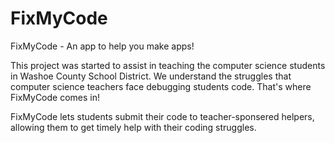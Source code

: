 # FixMyCode
FixMyCode - An app to help you make apps!


This project was started to assist in teaching the computer science students in Washoe County School District. We understand the struggles that computer science teachers face debugging students code. That's where FixMyCode comes in! 

FixMyCode lets students submit their code to teacher-sponsered helpers, allowing them to get timely help with their coding struggles.
